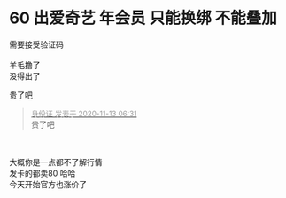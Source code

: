 # 60 出爱奇艺 年会员 只能换绑 不能叠加


需要接受验证码<br />
<br />
羊毛撸了 <br />
没得出了

贵了吧

<div class="quote"><blockquote><font size="2"><a href="https://www.hostloc.com/forum.php?mod=redirect&amp;goto=findpost&amp;pid=9446578&amp;ptid=765768" target="_blank"><font color="#999999">身份证 发表于 2020-11-13 06:31</font></a></font><br />
贵了吧</blockquote></div><br />
<br />
大概你是一点都不了解行情<br />
发卡的都卖80 哈哈<br />
今天开始官方也涨价了
